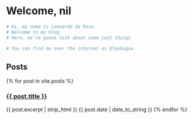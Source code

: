 # Welcome, nil
```ruby 
# Hi, my name is Leonardo da Rosa.
# Welcome to my blog.
# Here, we're gonna talk about some cool things

# You can find me over the internet as @leobagua
```

## Posts
{% for post in site.posts %}
<h3>
  <a href="{{ post.url }}">{{ post.title }}</a>
</h3>
{{ post.excerpt | strip_html }}
{{ post.date | date_to_string }}
{% endfor %}
